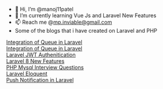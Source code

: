- 👋 Hi, I’m @manoj11patel
- 🌱 I’m currently learning Vue Js and Laravel New Features 
- 📫 Reach me @mp.inviable@gmail.com
- Some of the blogs that i have created on Laravel and PHP

<a  target="_blank" href="https://laravelfacts.blogspot.com/2021/08/integration-of-queue-in-laravel.html">Integration of Queue in Laravel</a>
<br>
<a  target="_blank" href="https://laravelfacts.blogspot.com/2021/08/supervisor-integration-in-laravel.html">Integration of Queue in Laravel</a>
<br>
<a  target="_blank" href="https://laravelfacts.blogspot.com/2020/09/laravel-jwt-auth.html">Laravel JWT Authenitication</a>
<br>
<a  target="_blank" href="https://laravelfacts.blogspot.com/2020/09/laravel-8-new-features.html">Laravel 8 New Features</a>
<br>
<a  target="_blank" href="https://laravelfacts.blogspot.com/2020/09/php-mysql-laravel-interview-questions.html">PHP Mysql Interview Questions</a>
<br>
<a  target="_blank" href="https://laravelfacts.blogspot.com/2020/08/laravel-eloquent.html">Laravel Eloquent</a>
<br>
<a  target="_blank" href="https://laravelfacts.blogspot.com/2020/08/push-notification-in-laravel.html">Push Notification in Laravel</a>

<!---
manoj11patel/manoj11patel is a ✨ special ✨ repository because its `README.md` (this file) appears on your GitHub profile.
You can click the Preview link to take a look at your changes.
--->
